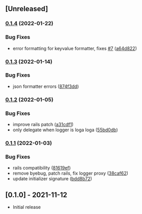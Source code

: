 ## [Unreleased]

### [0.1.4](https://github.com/hschne/mr-loga-loga/compare/v0.1.3...v0.1.4) (2022-01-22)


### Bug Fixes

* error formatting for keyvalue formatter, fixes [#7](https://github.com/hschne/mr-loga-loga/issues/7) ([a64d822](https://github.com/hschne/mr-loga-loga/commit/a64d8225691d55e1eb42df57afcb950d76f5f59b))

### [0.1.3](https://github.com/hschne/mr-loga-loga/compare/v0.1.2...v0.1.3) (2022-01-14)


### Bug Fixes

* json formatter errors ([874f3dd](https://github.com/hschne/mr-loga-loga/commit/874f3dd480e05792712495eb6b7c77c35474adc1))

### [0.1.2](https://github.com/hschne/mr-loga-loga/compare/v0.1.1...v0.1.2) (2022-01-05)


### Bug Fixes

* improve rails patch ([a31cdf1](https://github.com/hschne/mr-loga-loga/commit/a31cdf1b655bfaeb2351bff818ca0af83293ace5))
* only delegate when logger is loga loga ([55bd0db](https://github.com/hschne/mr-loga-loga/commit/55bd0dbdee5b975c80effac90e989eb08d2b6948))

### [0.1.1](https://www.github.com/hschne/mr-loga-loga/compare/v0.1.0...v0.1.1) (2022-01-03)


### Bug Fixes

* rails compatibility ([81619ef](https://www.github.com/hschne/mr-loga-loga/commit/81619ef76d772ac05eb78daf3714794d345af587))
* remove byebug, patch rails, fix logger proxy ([38caf62](https://www.github.com/hschne/mr-loga-loga/commit/38caf625304449e128e9201aeeaf79d24798aa7d))
* update initializer signature ([bdd8b72](https://www.github.com/hschne/mr-loga-loga/commit/bdd8b7269111550ff9e2e5e3c6344d6c83707099))

## [0.1.0] - 2021-11-12

- Initial release
